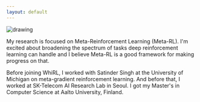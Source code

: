 ```yaml
---
layout: default
---
```


<img src="https://github.com/oxwhirl/home/blob/master/assets/img/risto.jpeg?raw=true" alt="drawing" class="portrait"/>

My research is focused on Meta-Reinforcement Learning (Meta-RL). I'm excited about broadening the spectrum of tasks deep reinforcement learning can handle and I believe Meta-RL is a good framework for making progress on that.

Before joining WhiRL, I worked with Satinder Singh at the University of Michigan on meta-gradient reinforcement learning. And before that, I worked at SK-Telecom AI Research Lab in Seoul. I got my Master's in Computer Science at Aalto University, Finland.